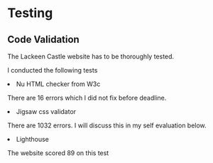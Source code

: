 <h1> Testing</h1>
<h2>Code Validation</h2>
<p> The Lackeen Castle website has to be thoroughly tested.</p>

<p>I conducted the following tests</p>


<li>Nu HTML checker from W3c</li>

<p>There are 16 errors which I did not fix before deadline.</p>

<li> Jigsaw css validator</li>

There are 1032 errors. I will discuss this in my self evaluation below.

<li>Lighthouse</li>
<p>The website scored 89 on this test
<img>


